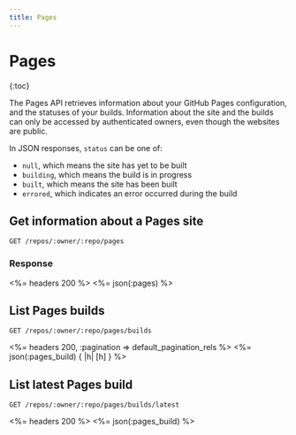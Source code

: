 ```yaml
---
title: Pages
---
```


# Pages

{:toc}

The Pages API retrieves information about your GitHub Pages configuration, and
the statuses of your builds. Information about the site and the builds can only be
accessed by authenticated owners, even though the websites are public.

In JSON responses, `status` can be one of:

* `null`, which means the site has yet to be built
* `building`, which means the build is in progress
* `built`, which means the site has been built
* `errored`, which indicates an error occurred during the build

## Get information about a Pages site

    GET /repos/:owner/:repo/pages

### Response

<%= headers 200 %>
<%= json(:pages) %>

## List Pages builds

    GET /repos/:owner/:repo/pages/builds

<%= headers 200, :pagination => default_pagination_rels %>
<%= json(:pages_build) { |h| [h] } %>

## List latest Pages build

    GET /repos/:owner/:repo/pages/builds/latest

<%= headers 200 %>
<%= json(:pages_build) %>
